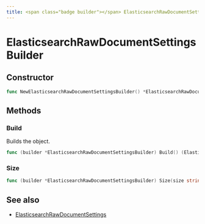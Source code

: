 ```yaml
---
title: <span class="badge builder"></span> ElasticsearchRawDocumentSettingsBuilder
---
```

# <span class="badge builder"></span> ElasticsearchRawDocumentSettingsBuilder

## Constructor

```go
func NewElasticsearchRawDocumentSettingsBuilder() *ElasticsearchRawDocumentSettingsBuilder
```
## Methods

### <span class="badge object-method"></span> Build

Builds the object.

```go
func (builder *ElasticsearchRawDocumentSettingsBuilder) Build() (ElasticsearchRawDocumentSettings, error)
```

### <span class="badge object-method"></span> Size

```go
func (builder *ElasticsearchRawDocumentSettingsBuilder) Size(size string) *ElasticsearchRawDocumentSettingsBuilder
```

## See also

 * <span class="badge object-type-struct"></span> [ElasticsearchRawDocumentSettings](./object-ElasticsearchRawDocumentSettings.md)

